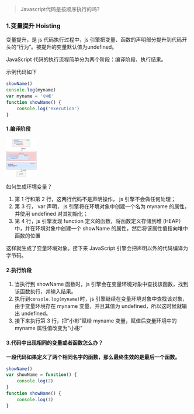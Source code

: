 > Javascript代码是按顺序执行的吗?

### 1.变量提升 Hoisting

变量提升，是 js 代码执行过程中，js 引擎把变量、函数的声明部分提升到代码开头的“行为”。被提升的变量默认值为undefined。

JavaScript 代码的执行流程简单分为两个阶段：编译阶段、执行结果。

示例代码如下

```javascript
showName()
console.log(myname)
var myname = '小彬'
function showName() {
    console.log('execution')
}
```

#### 1.编译阶段

<img src="../../../image/local/变量提升.drawio.png" alt="变量提升.drawio" style="zoom:10%;" />

如何生成环境变量？

1. 第 1 行和第 2 行，这两行代码不是声明操作， js 引擎不会做任何处理；
2. 第 3 行， var 声明， js 引擎将在环境对象中创建一个名为 myname 的属性，并使用 undefined 对其初始化；
3. 第 4 行，js 引擎发现 function 定义的函数，将函数定义存储到堆 (HEAP）中，并在环境对象中创建一个 showName 的属性，然后将该属性值指向堆中函数的位置

这样就生成了变量环境对象。接下来 JavaScript 引擎会把声明以外的代码编译为字节码。

#### 2.执行阶段

1. 当执行到 showName 函数时，js 引擎会在变量环境对象中查找该函数，找到该函数执行，并输入结果。
2. 执行到`console.log(myname)`时，js 引擎继续在变量环境对象中查找该对象，由于变量环境存在 myname 变量，并且其值为 undefined，所以这时候就输出 undefined。
3. 接下来执行第 3 行，把“小彬”赋给 myname 变量，赋值后变量环境中的 myname 属性值改变为“小彬”

#### 3.代码中出现相同的变量或者函数怎么办？

**一段代码如果定义了两个相同名字的函数，那么最终生效的是最后一个函数。**

```javascript
showName()
var showName = function() {
    console.log(2)
}
function showName() {
    console.log(1)
}
```